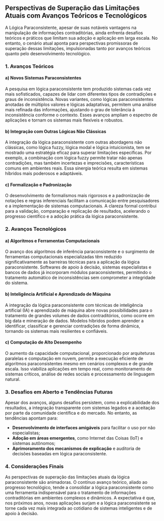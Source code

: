 
## Perspectivas de Superação das Limitações Atuais com Avanços Teóricos e Tecnológicos

A Lógica Paraconsistente, apesar de suas notáveis vantagens na manipulação de informações contraditórias, ainda enfrenta desafios teóricos e práticos que limitam sua adoção e aplicação em larga escala. No entanto, o cenário atual aponta para perspectivas promissoras de superação dessas limitações, impulsionadas tanto por avanços teóricos quanto pelo desenvolvimento tecnológico.

### 1. Avanços Teóricos

#### a) Novos Sistemas Paraconsistentes

A pesquisa em lógica paraconsistente tem produzido sistemas cada vez mais sofisticados, capazes de lidar com diferentes tipos de contradições e graus de inconsistência. Novas variantes, como lógicas paraconsistentes anotadas de múltiplos valores e lógicas adaptativas, permitem uma análise mais refinada das informações, ajustando o grau de tolerância à inconsistência conforme o contexto. Esses avanços ampliam o espectro de aplicações e tornam os sistemas mais flexíveis e robustos.

#### b) Integração com Outras Lógicas Não Clássicas

A integração da lógica paraconsistente com outras abordagens não clássicas, como lógica fuzzy, lógica modal e lógica intuicionista, tem se mostrado uma estratégia eficaz para superar limitações específicas. Por exemplo, a combinação com lógica fuzzy permite tratar não apenas contradições, mas também incertezas e imprecisões, características comuns em ambientes reais. Essa sinergia teórica resulta em sistemas híbridos mais poderosos e adaptáveis.

#### c) Formalização e Padronização

O desenvolvimento de formalismos mais rigorosos e a padronização de notações e regras inferenciais facilitam a comunicação entre pesquisadores e a implementação de sistemas computacionais. A clareza formal contribui para a validação, comparação e replicação de resultados, acelerando o progresso científico e a adoção prática da lógica paraconsistente.

### 2. Avanços Tecnológicos

#### a) Algoritmos e Ferramentas Computacionais

O avanço dos algoritmos de inferência paraconsistente e o surgimento de ferramentas computacionais especializadas têm reduzido significativamente as barreiras técnicas para a aplicação da lógica paraconsistente. Softwares de apoio à decisão, sistemas especialistas e bancos de dados já incorporam módulos paraconsistentes, permitindo o tratamento automático de inconsistências sem comprometer a integridade do sistema.

#### b) Inteligência Artificial e Aprendizado de Máquina

A integração da lógica paraconsistente com técnicas de inteligência artificial (IA) e aprendizado de máquina abre novas possibilidades para o tratamento de grandes volumes de dados contraditórios, como ocorre em big data e mineração de dados. Modelos híbridos podem aprender a identificar, classificar e gerenciar contradições de forma dinâmica, tornando os sistemas mais resilientes e confiáveis.

#### c) Computação de Alto Desempenho

O aumento da capacidade computacional, proporcionado por arquiteturas paralelas e computação em nuvem, permite a execução eficiente de algoritmos paraconsistentes mesmo em cenários complexos e de grande escala. Isso viabiliza aplicações em tempo real, como monitoramento de sistemas críticos, análise de redes sociais e processamento de linguagem natural.

### 3. Desafios em Aberto e Tendências Futuras

Apesar dos avanços, alguns desafios persistem, como a explicabilidade dos resultados, a integração transparente com sistemas legados e a aceitação por parte da comunidade científica e do mercado. No entanto, as tendências apontam para:

- **Desenvolvimento de interfaces amigáveis** para facilitar o uso por não especialistas;
- **Adoção em áreas emergentes**, como Internet das Coisas (IoT) e sistemas autônomos;
- **Aprimoramento dos mecanismos de explicação** e auditoria de decisões baseadas em lógica paraconsistente.

### 4. Considerações Finais

As perspectivas de superação das limitações atuais da lógica paraconsistente são animadoras. O contínuo avanço teórico, aliado ao progresso tecnológico, tende a consolidar a lógica paraconsistente como uma ferramenta indispensável para o tratamento de informações contraditórias em ambientes complexos e dinâmicos. A expectativa é que, nos próximos anos, novas aplicações surjam e a lógica paraconsistente se torne cada vez mais integrada ao cotidiano de sistemas inteligentes e de apoio à decisão.

